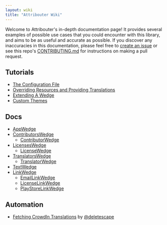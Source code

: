 ```yaml
---
layout: wiki
title: "Attribouter Wiki"
---
```


Welcome to Attribouter's in-depth documentation page! It provides several examples of possible use cases that you could encounter with this library, and aims to be as useful and accurate as possible. If you discover any inaccuracies in this documentation, please feel free to [create an issue](https://jfenn.me/redirects/?t=github&d=Attribouter/issues/new) or see this repo's [CONTRIBUTING.md](https://jfenn.me/redirects/?t=github&d=Attribouter/blob/master/.github/CONTRIBUTING.md) for instructions on making a pull request.

## Tutorials

- [The Configuration File](./The-Configuration-File)
- [Overriding Resources and Providing Translations](./Overriding-Resources-and-Providing-Translations)
- [Extending A Wedge](./Extending-a-Wedge)
- [Custom Themes](./Custom-Themes)

## Docs

- [AppWedge](./AppWedge)
- [ContributorsWedge](./ContributorsWedge)
	- [ContributorWedge](./ContributorWedge)
- [LicensesWedge](./LicensesWedge)
	- [LicenseWedge](./LicenseWedge)
- [TranslatorsWedge](./TranslatorsWedge)
	- [TranslatorWedge](./TranslatorWedge)
- [TextWedge](./TextWedge)
- [LinkWedge](./LinkWedge)
	- [EmailLinkWedge](./LinkWedge#email)
	- [LicenseLinkWedge](./LinkWedge#license)
	- [PlayStoreLinkWedge](./LinkWedge#play-store)

## Automation

- [Fetching CrowdIn Translations](./Fetching-CrowdIn-Translations) by [@deletescape](https://github.com/deletescape)